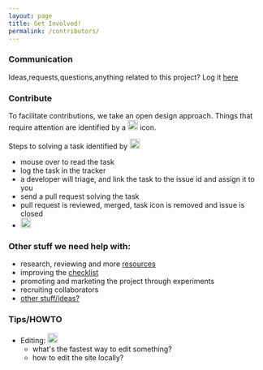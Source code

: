 ```yaml
---
layout: page
title: Get Involved!
permalink: /contributors/
---
```




### Communication
Ideas,requests,questions,anything related to this project?  Log it [here](https://github.com/hbtlabs/oss-checklist/issues/new)



### Contribute
To facilitate contributions, we take an open design approach. Things that require attention are identified by a <img src="https://raw.githubusercontent.com/hbtlabs/oss-checklist/master/doc/icons/Misc-Settings-icon.png" width="20"/> icon.

Steps to solving a task identified by <img src="https://raw.githubusercontent.com/hbtlabs/oss-checklist/master/doc/icons/Misc-Settings-icon.png" width="20"/>

  - mouse over to read the task
  - log the task in the tracker
  - a developer will triage, and link the task to the issue id and assign it to you
  - send a pull request solving the task
  - pull request is reviewed, merged, task icon is removed and issue is closed
  - <img src="https://raw.githubusercontent.com/hbtlabs/oss-checklist/master/doc/icons/Misc-Settings-icon.png" width="20" title="TODO: improve by having a script automatically log these issues and transform these icons into a link"/>
  
  
### Other stuff we need help with: 

  - research, reviewing and more [resources](/resources)
  - improving the [checklist](/checklist)
  - promoting and marketing the project through experiments
  - recruiting collaborators
  - [other stuff/ideas?](https://github.com/hbtlabs/oss-checklist/issues/new)




### Tips/HOWTO

  - Editing: <img src="https://raw.githubusercontent.com/hbtlabs/oss-checklist/master/doc/icons/Misc-Settings-icon.png" width="20" title="TODO: document tips"/>
      - what's the fastest way to edit something?
      - how to edit the site locally?


